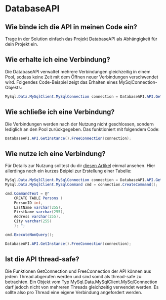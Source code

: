# DatabaseAPI
## Wie binde ich die API in meinen Code ein?
Trage in der Solution einfach das Projekt DatabaseAPI als Abhängigkeit für dein Projekt ein.
## Wie erhalte ich eine Verbindung?
Die DatabaseAPI verwaltet mehrere Verbindungen gleichzeitig in einem Pool, sodass keine Zeit mit dem Öffnen neuer Verbindungen verschwendet wird. Folgendes Code-Beispiel zeigt das Erhalten eines MySqlConnection-Objekts:
```csharp
MySql.Data.MySqlClient.MySqlConnection connection = DatabaseAPI.API.GetInstance().GetConnection();
```
## Wie schließe ich eine Verbindung?
Die Verbindungen werden nach der Nutzung nicht geschlossen, sondern lediglich an den Pool zurückgegeben. Das funktioniert mit folgendem Code:
```csharp
DatabaseAPI.API.GetInstance().FreeConnection(connection);
```
## Wie nutze ich eine Verbindung?
Für Details zur Nutzung solltest du dir [diesen Artikel](https://o7planning.org/de/10517/arbeiten-mit-mysql-datenbank-unter-verwendung-von-csharp) einmal ansehen. Hier allerdings noch ein kurzes Beipiel zur Erstellung einer Tabelle:
```csharp
MySql.Data.MySqlClient.MySqlConnection connection = DatabaseAPI.API.GetInstance().GetConnection();
MySql.Data.MySqlClient.MySqlCommand cmd = connection.CreateCommand();

cmd.CommandText = @"
    CREATE TABLE Persons (
    PersonID int,
    LastName varchar(255),
    FirstName varchar(255),
    Address varchar(255),
    City varchar(255)
    ); ";

cmd.ExecuteNonQuery();

DatabaseAPI.API.GetInstance().FreeConnection(connection);
```
## Ist die API thread-safe?
Die Funktionen GetConnection und FreeConnection der API können aus jedem Thread abgerufen werden und sind somit als thread-safe zu betrachten. Ein Objekt vom Typ MySql.Data.MySqlClient.MySqlConnection darf jedoch nicht von mehreren Threads gleichzeitig verwendet werden. Es sollte also pro Thread eine eigene Verbindung angefordert werden.
